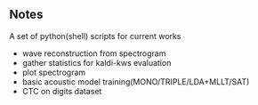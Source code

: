 ## Notes

A set of python(shell) scripts for current works

* wave reconstruction from spectrogram
* gather statistics for kaldi-kws evaluation
* plot spectrogram
* basic acoustic model training(MONO/TRIPLE/LDA+MLLT/SAT)
* CTC on digits dataset
